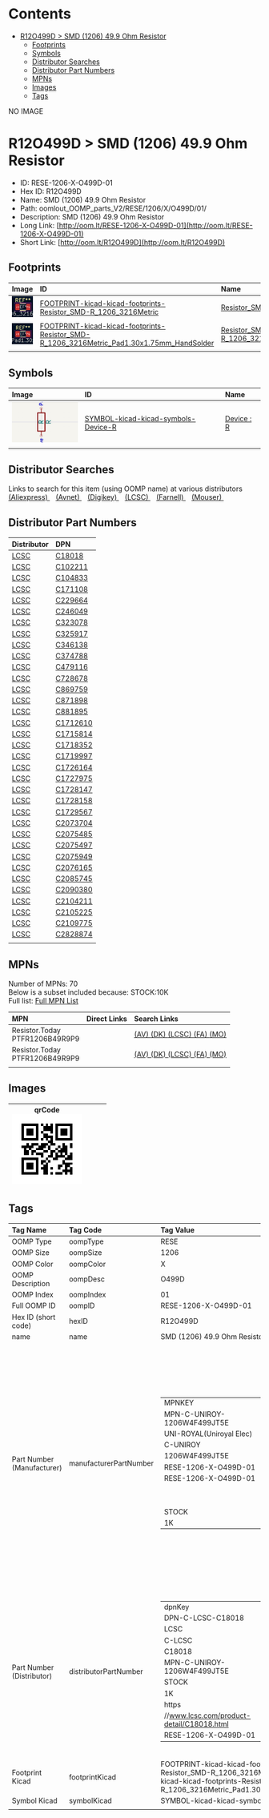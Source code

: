 



Contents
========

* [R12O499D > SMD (1206) 49.9 Ohm Resistor](#r12o499d--smd-1206-499-ohm-resistor)
	* [Footprints](#footprints)
	* [Symbols](#symbols)
	* [Distributor Searches](#distributor-searches)
	* [Distributor Part Numbers](#distributor-part-numbers)
	* [MPNs](#mpns)
	* [Images](#images)
	* [Tags](#tags)
  
NO IMAGE  
# R12O499D > SMD (1206) 49.9 Ohm Resistor

- ID: RESE-1206-X-O499D-01
- Hex ID: R12O499D
- Name: SMD (1206) 49.9 Ohm Resistor
- Path: oomlout_OOMP_parts_V2/RESE/1206/X/O499D/01/
- Description: SMD (1206) 49.9 Ohm Resistor
- Long Link: [http://oom.lt/RESE-1206-X-O499D-01](http://oom.lt/RESE-1206-X-O499D-01)
- Short Link: [http://oom.lt/R12O499D](http://oom.lt/R12O499D)

## Footprints
  

|Image|ID|Name|
| :--- | :--- | :--- |
|[![](https://raw.githubusercontent.com/oomlout/oomlout_OOMP_eda_V2/main/FOOTPRINT/kicad/kicad-footprints/Resistor_SMD/R_1206_3216Metric/image_140.png)](https://github.com/oomlout/oomlout_OOMP_eda_V2/tree/main/FOOTPRINT/kicad/kicad-footprints/Resistor_SMD/R_1206_3216Metric/)|[FOOTPRINT-kicad-kicad-footprints-Resistor_SMD-R_1206_3216Metric](https://github.com/oomlout/oomlout_OOMP_eda_V2/tree/main/FOOTPRINT/kicad/kicad-footprints/Resistor_SMD/R_1206_3216Metric/)|[Resistor_SMD : R_1206_3216Metric](https://github.com/oomlout/oomlout_OOMP_eda_V2/tree/main/FOOTPRINT/kicad/kicad-footprints/Resistor_SMD/R_1206_3216Metric/)|
|[![](https://raw.githubusercontent.com/oomlout/oomlout_OOMP_eda_V2/main/FOOTPRINT/kicad/kicad-footprints/Resistor_SMD/R_1206_3216Metric_Pad1.30x1.75mm_HandSolder/image_140.png)](https://github.com/oomlout/oomlout_OOMP_eda_V2/tree/main/FOOTPRINT/kicad/kicad-footprints/Resistor_SMD/R_1206_3216Metric_Pad1.30x1.75mm_HandSolder/)|[FOOTPRINT-kicad-kicad-footprints-Resistor_SMD-R_1206_3216Metric_Pad1.30x1.75mm_HandSolder](https://github.com/oomlout/oomlout_OOMP_eda_V2/tree/main/FOOTPRINT/kicad/kicad-footprints/Resistor_SMD/R_1206_3216Metric_Pad1.30x1.75mm_HandSolder/)|[Resistor_SMD : R_1206_3216Metric_Pad1.30x1.75mm_HandSolder](https://github.com/oomlout/oomlout_OOMP_eda_V2/tree/main/FOOTPRINT/kicad/kicad-footprints/Resistor_SMD/R_1206_3216Metric_Pad1.30x1.75mm_HandSolder/)|
||||

## Symbols
  

|Image|ID|Name|
| :--- | :--- | :--- |
|[![](https://raw.githubusercontent.com/oomlout/oomlout_OOMP_eda_V2/main/SYMBOL/kicad/kicad-symbols/Device/R/image_140.png)](https://github.com/oomlout/oomlout_OOMP_eda_V2/tree/main/SYMBOL/kicad/kicad-symbols/Device/R/)|[SYMBOL-kicad-kicad-symbols-Device-R](https://github.com/oomlout/oomlout_OOMP_eda_V2/tree/main/SYMBOL/kicad/kicad-symbols/Device/R/)|[Device : R](https://github.com/oomlout/oomlout_OOMP_eda_V2/tree/main/SYMBOL/kicad/kicad-symbols/Device/R/)|
||||

## Distributor Searches
  
Links to search for this item (using OOMP name) at various distributors  
[(Aliexpress) ](https://www.aliexpress.com/wholesale?SearchText=SMD+1206+49.9+Ohm+Resistor)&nbsp;&nbsp;&nbsp;[(Avnet) ](https://www.avnet.com/shop/us/search/SMD+1206+49.9+Ohm+Resistor)&nbsp;&nbsp;&nbsp;[(Digikey) ](https://www.digikey.co.uk/en/products/result?s=SMD+1206+49.9+Ohm+Resistor)&nbsp;&nbsp;&nbsp;[(LCSC) ](https://www.lcsc.com/search?q=SMD+1206+49.9+Ohm+Resistor)&nbsp;&nbsp;&nbsp;[(Farnell) ](https://uk.farnell.com/search?st=SMD+1206+49.9+Ohm+Resistor)&nbsp;&nbsp;&nbsp;[(Mouser) ](https://www.mouser.com/c/?q=SMD+1206+49.9+Ohm+Resistor)&nbsp;&nbsp;&nbsp;
## Distributor Part Numbers
  

|Distributor|DPN|
| :--- | :--- |
|[LCSC](https://www.lcsc.com/product-detail/C18018.html)|[C18018](https://www.lcsc.com/product-detail/C18018.html)|
|[LCSC](https://www.lcsc.com/product-detail/C102211.html)|[C102211](https://www.lcsc.com/product-detail/C102211.html)|
|[LCSC](https://www.lcsc.com/product-detail/C104833.html)|[C104833](https://www.lcsc.com/product-detail/C104833.html)|
|[LCSC](https://www.lcsc.com/product-detail/C171108.html)|[C171108](https://www.lcsc.com/product-detail/C171108.html)|
|[LCSC](https://www.lcsc.com/product-detail/C229664.html)|[C229664](https://www.lcsc.com/product-detail/C229664.html)|
|[LCSC](https://www.lcsc.com/product-detail/C246049.html)|[C246049](https://www.lcsc.com/product-detail/C246049.html)|
|[LCSC](https://www.lcsc.com/product-detail/C323078.html)|[C323078](https://www.lcsc.com/product-detail/C323078.html)|
|[LCSC](https://www.lcsc.com/product-detail/C325917.html)|[C325917](https://www.lcsc.com/product-detail/C325917.html)|
|[LCSC](https://www.lcsc.com/product-detail/C346138.html)|[C346138](https://www.lcsc.com/product-detail/C346138.html)|
|[LCSC](https://www.lcsc.com/product-detail/C374788.html)|[C374788](https://www.lcsc.com/product-detail/C374788.html)|
|[LCSC](https://www.lcsc.com/product-detail/C479116.html)|[C479116](https://www.lcsc.com/product-detail/C479116.html)|
|[LCSC](https://www.lcsc.com/product-detail/C728678.html)|[C728678](https://www.lcsc.com/product-detail/C728678.html)|
|[LCSC](https://www.lcsc.com/product-detail/C869759.html)|[C869759](https://www.lcsc.com/product-detail/C869759.html)|
|[LCSC](https://www.lcsc.com/product-detail/C871898.html)|[C871898](https://www.lcsc.com/product-detail/C871898.html)|
|[LCSC](https://www.lcsc.com/product-detail/C881895.html)|[C881895](https://www.lcsc.com/product-detail/C881895.html)|
|[LCSC](https://www.lcsc.com/product-detail/C1712610.html)|[C1712610](https://www.lcsc.com/product-detail/C1712610.html)|
|[LCSC](https://www.lcsc.com/product-detail/C1715814.html)|[C1715814](https://www.lcsc.com/product-detail/C1715814.html)|
|[LCSC](https://www.lcsc.com/product-detail/C1718352.html)|[C1718352](https://www.lcsc.com/product-detail/C1718352.html)|
|[LCSC](https://www.lcsc.com/product-detail/C1719997.html)|[C1719997](https://www.lcsc.com/product-detail/C1719997.html)|
|[LCSC](https://www.lcsc.com/product-detail/C1726164.html)|[C1726164](https://www.lcsc.com/product-detail/C1726164.html)|
|[LCSC](https://www.lcsc.com/product-detail/C1727975.html)|[C1727975](https://www.lcsc.com/product-detail/C1727975.html)|
|[LCSC](https://www.lcsc.com/product-detail/C1728147.html)|[C1728147](https://www.lcsc.com/product-detail/C1728147.html)|
|[LCSC](https://www.lcsc.com/product-detail/C1728158.html)|[C1728158](https://www.lcsc.com/product-detail/C1728158.html)|
|[LCSC](https://www.lcsc.com/product-detail/C1729567.html)|[C1729567](https://www.lcsc.com/product-detail/C1729567.html)|
|[LCSC](https://www.lcsc.com/product-detail/C2073704.html)|[C2073704](https://www.lcsc.com/product-detail/C2073704.html)|
|[LCSC](https://www.lcsc.com/product-detail/C2075485.html)|[C2075485](https://www.lcsc.com/product-detail/C2075485.html)|
|[LCSC](https://www.lcsc.com/product-detail/C2075497.html)|[C2075497](https://www.lcsc.com/product-detail/C2075497.html)|
|[LCSC](https://www.lcsc.com/product-detail/C2075949.html)|[C2075949](https://www.lcsc.com/product-detail/C2075949.html)|
|[LCSC](https://www.lcsc.com/product-detail/C2076165.html)|[C2076165](https://www.lcsc.com/product-detail/C2076165.html)|
|[LCSC](https://www.lcsc.com/product-detail/C2085745.html)|[C2085745](https://www.lcsc.com/product-detail/C2085745.html)|
|[LCSC](https://www.lcsc.com/product-detail/C2090380.html)|[C2090380](https://www.lcsc.com/product-detail/C2090380.html)|
|[LCSC](https://www.lcsc.com/product-detail/C2104211.html)|[C2104211](https://www.lcsc.com/product-detail/C2104211.html)|
|[LCSC](https://www.lcsc.com/product-detail/C2105225.html)|[C2105225](https://www.lcsc.com/product-detail/C2105225.html)|
|[LCSC](https://www.lcsc.com/product-detail/C2109775.html)|[C2109775](https://www.lcsc.com/product-detail/C2109775.html)|
|[LCSC](https://www.lcsc.com/product-detail/C2828874.html)|[C2828874](https://www.lcsc.com/product-detail/C2828874.html)|
|||

## MPNs
  
Number of MPNs: 70<br>Below is a subset included because: STOCK:10K <br>Full list: [Full MPN List](MPNLIST.md)  

|MPN|Direct Links|Search Links|
| :--- | :--- | :--- |
|Resistor.Today<br>PTFR1206B49R9P9||[(AV) ](https://www.avnet.com/shop/us/search/PTFR1206B49R9P9)[(DK) ](https://www.digikey.co.uk/products/en?keywords=PTFR1206B49R9P9)[(LCSC) ](https://www.lcsc.com/search?q=PTFR1206B49R9P9)[(FA) ](https://uk.farnell.com/search?st=PTFR1206B49R9P9)[(MO) ](https://www.mouser.com/c/?q=PTFR1206B49R9P9)|
|Resistor.Today<br>PTFR1206B49R9P9||[(AV) ](https://www.avnet.com/shop/us/search/PTFR1206B49R9P9)[(DK) ](https://www.digikey.co.uk/products/en?keywords=PTFR1206B49R9P9)[(LCSC) ](https://www.lcsc.com/search?q=PTFR1206B49R9P9)[(FA) ](https://uk.farnell.com/search?st=PTFR1206B49R9P9)[(MO) ](https://www.mouser.com/c/?q=PTFR1206B49R9P9)|
||||

## Images
  

|qrCode<br>[![](https://raw.githubusercontent.com/oomlout/oomlout_OOMP_parts_V2/main/RESE/1206/X/O499D/01/qrCode_140.png)](https://github.com/oomlout/oomlout_OOMP_parts_V2/tree/main/RESE/1206/X/O499D/01/qrCode.png)||||
| :---: | :---: | :---: | :---: |

## Tags
  

|Tag Name|Tag Code|Tag Value|
| :--- | :--- | :--- |
|OOMP Type|oompType|RESE|
|OOMP Size|oompSize|1206|
|OOMP Color|oompColor|X|
|OOMP Description|oompDesc|O499D|
|OOMP Index|oompIndex|01|
|Full OOMP ID|oompID|RESE-1206-X-O499D-01|
|Hex ID (short code)|hexID|R12O499D|
|name|name|SMD (1206) 49.9 Ohm Resistor|
|Part Number (Manufacturer)|manufacturerPartNumber|<table><tr><td>MPNKEY</td></tr><tr><td> MPN-C-UNIROY-1206W4F499JT5E</td><td> MANUFACTURER</td></tr><tr><td> UNI-ROYAL(Uniroyal Elec)</td><td> MANUCODE</td></tr><tr><td> C-UNIROY</td><td> MPN</td></tr><tr><td> 1206W4F499JT5E</td><td> OOMPIDPARTIAL</td></tr><tr><td> RESE-1206-X-O499D-01</td><td> OOMPID</td></tr><tr><td> RESE-1206-X-O499D-01</td><td> LINK</td></tr><tr><td> </td><td> DESCRIPTION</td></tr><tr><td> </td><td> TAGS</td></tr><tr><td> STOCK</td></tr><tr><td>1K</td></tr></table></td><td> <table><tr><td>MPNKEY</td></tr><tr><td> MPN-C-LIZELE-CR1206F449R9G</td><td> MANUFACTURER</td></tr><tr><td> LIZ Elec</td><td> MANUCODE</td></tr><tr><td> C-LIZELE</td><td> MPN</td></tr><tr><td> CR1206F449R9G</td><td> OOMPIDPARTIAL</td></tr><tr><td> RESE-1206-X-O499D-01</td><td> OOMPID</td></tr><tr><td> RESE-1206-X-O499D-01</td><td> LINK</td></tr><tr><td> </td><td> DESCRIPTION</td></tr><tr><td> </td><td> TAGS</td></tr><tr><td> </td></tr></table></td><td> <table><tr><td>MPNKEY</td></tr><tr><td> MPN-C-RALEC-RTT0649R9FTP</td><td> MANUFACTURER</td></tr><tr><td> RALEC</td><td> MANUCODE</td></tr><tr><td> C-RALEC</td><td> MPN</td></tr><tr><td> RTT0649R9FTP</td><td> OOMPIDPARTIAL</td></tr><tr><td> RESE-1206-X-O499D-01</td><td> OOMPID</td></tr><tr><td> RESE-1206-X-O499D-01</td><td> LINK</td></tr><tr><td> </td><td> DESCRIPTION</td></tr><tr><td> </td><td> TAGS</td></tr><tr><td> </td></tr></table></td><td> <table><tr><td>MPNKEY</td></tr><tr><td> MPN-C-WALSIN-WR12X49R9FTL</td><td> MANUFACTURER</td></tr><tr><td> Walsin Tech Corp</td><td> MANUCODE</td></tr><tr><td> C-WALSIN</td><td> MPN</td></tr><tr><td> WR12X49R9FTL</td><td> OOMPIDPARTIAL</td></tr><tr><td> RESE-1206-X-O499D-01</td><td> OOMPID</td></tr><tr><td> RESE-1206-X-O499D-01</td><td> LINK</td></tr><tr><td> </td><td> DESCRIPTION</td></tr><tr><td> </td><td> TAGS</td></tr><tr><td> STOCK</td></tr><tr><td>1K</td></tr></table></td><td> <table><tr><td>MPNKEY</td></tr><tr><td> MPN-C-YAGEO-AC1206FR-0749R9L</td><td> MANUFACTURER</td></tr><tr><td> YAGEO</td><td> MANUCODE</td></tr><tr><td> C-YAGEO</td><td> MPN</td></tr><tr><td> AC1206FR-0749R9L</td><td> OOMPIDPARTIAL</td></tr><tr><td> RESE-1206-X-O499D-01</td><td> OOMPID</td></tr><tr><td> RESE-1206-X-O499D-01</td><td> LINK</td></tr><tr><td> </td><td> DESCRIPTION</td></tr><tr><td> </td><td> TAGS</td></tr><tr><td> STOCK</td></tr><tr><td>1K</td></tr></table></td><td> <table><tr><td>MPNKEY</td></tr><tr><td> MPN-C-YAGEO-RC1206FR-0749R9L</td><td> MANUFACTURER</td></tr><tr><td> YAGEO</td><td> MANUCODE</td></tr><tr><td> C-YAGEO</td><td> MPN</td></tr><tr><td> RC1206FR-0749R9L</td><td> OOMPIDPARTIAL</td></tr><tr><td> RESE-1206-X-O499D-01</td><td> OOMPID</td></tr><tr><td> RESE-1206-X-O499D-01</td><td> LINK</td></tr><tr><td> </td><td> DESCRIPTION</td></tr><tr><td> </td><td> TAGS</td></tr><tr><td> STOCK</td></tr><tr><td>1K</td></tr></table></td><td> <table><tr><td>MPNKEY</td></tr><tr><td> MPN-C-FHGUAN-RS-06K49R9FT</td><td> MANUFACTURER</td></tr><tr><td> FH (Guangdong Fenghua Advanced Tech)</td><td> MANUCODE</td></tr><tr><td> C-FHGUAN</td><td> MPN</td></tr><tr><td> RS-06K49R9FT</td><td> OOMPIDPARTIAL</td></tr><tr><td> RESE-1206-X-O499D-01</td><td> OOMPID</td></tr><tr><td> RESE-1206-X-O499D-01</td><td> LINK</td></tr><tr><td> </td><td> DESCRIPTION</td></tr><tr><td> </td><td> TAGS</td></tr><tr><td> STOCK</td></tr><tr><td>1K</td></tr></table></td><td> <table><tr><td>MPNKEY</td></tr><tr><td> MPN-C-TYOHM-RMC120649.91%N</td><td> MANUFACTURER</td></tr><tr><td> TyoHM</td><td> MANUCODE</td></tr><tr><td> C-TYOHM</td><td> MPN</td></tr><tr><td> RMC120649.91%N</td><td> OOMPIDPARTIAL</td></tr><tr><td> RESE-1206-X-O499D-01</td><td> OOMPID</td></tr><tr><td> RESE-1206-X-O499D-01</td><td> LINK</td></tr><tr><td> </td><td> DESCRIPTION</td></tr><tr><td> </td><td> TAGS</td></tr><tr><td> </td></tr></table></td><td> <table><tr><td>MPNKEY</td></tr><tr><td> MPN-C-KOASPE-RK73H2BTTD49R9F</td><td> MANUFACTURER</td></tr><tr><td> KOA Speer Elec</td><td> MANUCODE</td></tr><tr><td> C-KOASPE</td><td> MPN</td></tr><tr><td> RK73H2BTTD49R9F</td><td> OOMPIDPARTIAL</td></tr><tr><td> RESE-1206-X-O499D-01</td><td> OOMPID</td></tr><tr><td> RESE-1206-X-O499D-01</td><td> LINK</td></tr><tr><td> </td><td> DESCRIPTION</td></tr><tr><td> </td><td> TAGS</td></tr><tr><td> </td></tr></table></td><td> <table><tr><td>MPNKEY</td></tr><tr><td> MPN-C-VIKING-AR06BTCO49R9</td><td> MANUFACTURER</td></tr><tr><td> Viking Tech</td><td> MANUCODE</td></tr><tr><td> C-VIKING</td><td> MPN</td></tr><tr><td> AR06BTCO49R9</td><td> OOMPIDPARTIAL</td></tr><tr><td> RESE-1206-X-O499D-01</td><td> OOMPID</td></tr><tr><td> RESE-1206-X-O499D-01</td><td> LINK</td></tr><tr><td> </td><td> DESCRIPTION</td></tr><tr><td> </td><td> TAGS</td></tr><tr><td> </td></tr></table></td><td> <table><tr><td>MPNKEY</td></tr><tr><td> MPN-C-RESIST-PTFR1206B49R9P9</td><td> MANUFACTURER</td></tr><tr><td> Resistor.Today</td><td> MANUCODE</td></tr><tr><td> C-RESIST</td><td> MPN</td></tr><tr><td> PTFR1206B49R9P9</td><td> OOMPIDPARTIAL</td></tr><tr><td> RESE-1206-X-O499D-01</td><td> OOMPID</td></tr><tr><td> RESE-1206-X-O499D-01</td><td> LINK</td></tr><tr><td> </td><td> DESCRIPTION</td></tr><tr><td> </td><td> TAGS</td></tr><tr><td> STOCK</td></tr><tr><td>10K</td></tr></table></td><td> <table><tr><td>MPNKEY</td></tr><tr><td> MPN-C-YAGEO-RT1206BRE0749R9L</td><td> MANUFACTURER</td></tr><tr><td> YAGEO</td><td> MANUCODE</td></tr><tr><td> C-YAGEO</td><td> MPN</td></tr><tr><td> RT1206BRE0749R9L</td><td> OOMPIDPARTIAL</td></tr><tr><td> RESE-1206-X-O499D-01</td><td> OOMPID</td></tr><tr><td> RESE-1206-X-O499D-01</td><td> LINK</td></tr><tr><td> </td><td> DESCRIPTION</td></tr><tr><td> </td><td> TAGS</td></tr><tr><td> </td></tr></table></td><td> <table><tr><td>MPNKEY</td></tr><tr><td> MPN-C-YAGEO-RT1206BRB0749R9L</td><td> MANUFACTURER</td></tr><tr><td> YAGEO</td><td> MANUCODE</td></tr><tr><td> C-YAGEO</td><td> MPN</td></tr><tr><td> RT1206BRB0749R9L</td><td> OOMPIDPARTIAL</td></tr><tr><td> RESE-1206-X-O499D-01</td><td> OOMPID</td></tr><tr><td> RESE-1206-X-O499D-01</td><td> LINK</td></tr><tr><td> </td><td> DESCRIPTION</td></tr><tr><td> </td><td> TAGS</td></tr><tr><td> </td></tr></table></td><td> <table><tr><td>MPNKEY</td></tr><tr><td> MPN-C-YAGEO-RT1206DRD0749R9L</td><td> MANUFACTURER</td></tr><tr><td> YAGEO</td><td> MANUCODE</td></tr><tr><td> C-YAGEO</td><td> MPN</td></tr><tr><td> RT1206DRD0749R9L</td><td> OOMPIDPARTIAL</td></tr><tr><td> RESE-1206-X-O499D-01</td><td> OOMPID</td></tr><tr><td> RESE-1206-X-O499D-01</td><td> LINK</td></tr><tr><td> </td><td> DESCRIPTION</td></tr><tr><td> </td><td> TAGS</td></tr><tr><td> </td></tr></table></td><td> <table><tr><td>MPNKEY</td></tr><tr><td> MPN-C-VIKING-ARG06FTC49R9</td><td> MANUFACTURER</td></tr><tr><td> Viking Tech</td><td> MANUCODE</td></tr><tr><td> C-VIKING</td><td> MPN</td></tr><tr><td> ARG06FTC49R9</td><td> OOMPIDPARTIAL</td></tr><tr><td> RESE-1206-X-O499D-01</td><td> OOMPID</td></tr><tr><td> RESE-1206-X-O499D-01</td><td> LINK</td></tr><tr><td> </td><td> DESCRIPTION</td></tr><tr><td> </td><td> TAGS</td></tr><tr><td> </td></tr></table></td><td> <table><tr><td>MPNKEY</td></tr><tr><td> MPN-C-VISHAY-TNPW120649R9FHEA</td><td> MANUFACTURER</td></tr><tr><td> Vishay Intertech</td><td> MANUCODE</td></tr><tr><td> C-VISHAY</td><td> MPN</td></tr><tr><td> TNPW120649R9FHEA</td><td> OOMPIDPARTIAL</td></tr><tr><td> RESE-1206-X-O499D-01</td><td> OOMPID</td></tr><tr><td> RESE-1206-X-O499D-01</td><td> LINK</td></tr><tr><td> </td><td> DESCRIPTION</td></tr><tr><td> </td><td> TAGS</td></tr><tr><td> </td></tr></table></td><td> <table><tr><td>MPNKEY</td></tr><tr><td> MPN-C-SUSUMU-PRG3216P-49R9-B-T5</td><td> MANUFACTURER</td></tr><tr><td> SUSUMU</td><td> MANUCODE</td></tr><tr><td> C-SUSUMU</td><td> MPN</td></tr><tr><td> PRG3216P-49R9-B-T5</td><td> OOMPIDPARTIAL</td></tr><tr><td> RESE-1206-X-O499D-01</td><td> OOMPID</td></tr><tr><td> RESE-1206-X-O499D-01</td><td> LINK</td></tr><tr><td> </td><td> DESCRIPTION</td></tr><tr><td> </td><td> TAGS</td></tr><tr><td> </td></tr></table></td><td> <table><tr><td>MPNKEY</td></tr><tr><td> MPN-C-VISHAY-MCA12060D4999BP100</td><td> MANUFACTURER</td></tr><tr><td> Vishay Intertech</td><td> MANUCODE</td></tr><tr><td> C-VISHAY</td><td> MPN</td></tr><tr><td> MCA12060D4999BP100</td><td> OOMPIDPARTIAL</td></tr><tr><td> RESE-1206-X-O499D-01</td><td> OOMPID</td></tr><tr><td> RESE-1206-X-O499D-01</td><td> LINK</td></tr><tr><td> </td><td> DESCRIPTION</td></tr><tr><td> </td><td> TAGS</td></tr><tr><td> </td></tr></table></td><td> <table><tr><td>MPNKEY</td></tr><tr><td> MPN-C-SUSUMU-HRG3216P-49R9-D-T5</td><td> MANUFACTURER</td></tr><tr><td> SUSUMU</td><td> MANUCODE</td></tr><tr><td> C-SUSUMU</td><td> MPN</td></tr><tr><td> HRG3216P-49R9-D-T5</td><td> OOMPIDPARTIAL</td></tr><tr><td> RESE-1206-X-O499D-01</td><td> OOMPID</td></tr><tr><td> RESE-1206-X-O499D-01</td><td> LINK</td></tr><tr><td> </td><td> DESCRIPTION</td></tr><tr><td> </td><td> TAGS</td></tr><tr><td> </td></tr></table></td><td> <table><tr><td>MPNKEY</td></tr><tr><td> MPN-C-VISHAY-TNPW120649R9BHEA</td><td> MANUFACTURER</td></tr><tr><td> Vishay Intertech</td><td> MANUCODE</td></tr><tr><td> C-VISHAY</td><td> MPN</td></tr><tr><td> TNPW120649R9BHEA</td><td> OOMPIDPARTIAL</td></tr><tr><td> RESE-1206-X-O499D-01</td><td> OOMPID</td></tr><tr><td> RESE-1206-X-O499D-01</td><td> LINK</td></tr><tr><td> </td><td> DESCRIPTION</td></tr><tr><td> </td><td> TAGS</td></tr><tr><td> </td></tr></table></td><td> <table><tr><td>MPNKEY</td></tr><tr><td> MPN-C-TECONN-RP73D2B49R9BTDF</td><td> MANUFACTURER</td></tr><tr><td> TE Connectivity</td><td> MANUCODE</td></tr><tr><td> C-TECONN</td><td> MPN</td></tr><tr><td> RP73D2B49R9BTDF</td><td> OOMPIDPARTIAL</td></tr><tr><td> RESE-1206-X-O499D-01</td><td> OOMPID</td></tr><tr><td> RESE-1206-X-O499D-01</td><td> LINK</td></tr><tr><td> </td><td> DESCRIPTION</td></tr><tr><td> </td><td> TAGS</td></tr><tr><td> </td></tr></table></td><td> <table><tr><td>MPNKEY</td></tr><tr><td> MPN-C-VISHAY-TNPW120649R9BYEA</td><td> MANUFACTURER</td></tr><tr><td> Vishay Intertech</td><td> MANUCODE</td></tr><tr><td> C-VISHAY</td><td> MPN</td></tr><tr><td> TNPW120649R9BYEA</td><td> OOMPIDPARTIAL</td></tr><tr><td> RESE-1206-X-O499D-01</td><td> OOMPID</td></tr><tr><td> RESE-1206-X-O499D-01</td><td> LINK</td></tr><tr><td> </td><td> DESCRIPTION</td></tr><tr><td> </td><td> TAGS</td></tr><tr><td> </td></tr></table></td><td> <table><tr><td>MPNKEY</td></tr><tr><td> MPN-C-VISHAY-TNPW120649R9BXEA</td><td> MANUFACTURER</td></tr><tr><td> Vishay Intertech</td><td> MANUCODE</td></tr><tr><td> C-VISHAY</td><td> MPN</td></tr><tr><td> TNPW120649R9BXEA</td><td> OOMPIDPARTIAL</td></tr><tr><td> RESE-1206-X-O499D-01</td><td> OOMPID</td></tr><tr><td> RESE-1206-X-O499D-01</td><td> LINK</td></tr><tr><td> </td><td> DESCRIPTION</td></tr><tr><td> </td><td> TAGS</td></tr><tr><td> </td></tr></table></td><td> <table><tr><td>MPNKEY</td></tr><tr><td> MPN-C-VISHAY-TNPW120649R9BETA</td><td> MANUFACTURER</td></tr><tr><td> Vishay Intertech</td><td> MANUCODE</td></tr><tr><td> C-VISHAY</td><td> MPN</td></tr><tr><td> TNPW120649R9BETA</td><td> OOMPIDPARTIAL</td></tr><tr><td> RESE-1206-X-O499D-01</td><td> OOMPID</td></tr><tr><td> RESE-1206-X-O499D-01</td><td> LINK</td></tr><tr><td> </td><td> DESCRIPTION</td></tr><tr><td> </td><td> TAGS</td></tr><tr><td> </td></tr></table></td><td> <table><tr><td>MPNKEY</td></tr><tr><td> MPN-C-VISHAY-PHP01206E49R9BST5</td><td> MANUFACTURER</td></tr><tr><td> Vishay Intertech</td><td> MANUCODE</td></tr><tr><td> C-VISHAY</td><td> MPN</td></tr><tr><td> PHP01206E49R9BST5</td><td> OOMPIDPARTIAL</td></tr><tr><td> RESE-1206-X-O499D-01</td><td> OOMPID</td></tr><tr><td> RESE-1206-X-O499D-01</td><td> LINK</td></tr><tr><td> </td><td> DESCRIPTION</td></tr><tr><td> </td><td> TAGS</td></tr><tr><td> </td></tr></table></td><td> <table><tr><td>MPNKEY</td></tr><tr><td> MPN-C-PANASO-ERA-8AEB49R9V</td><td> MANUFACTURER</td></tr><tr><td> PANASONIC</td><td> MANUCODE</td></tr><tr><td> C-PANASO</td><td> MPN</td></tr><tr><td> ERA-8AEB49R9V</td><td> OOMPIDPARTIAL</td></tr><tr><td> RESE-1206-X-O499D-01</td><td> OOMPID</td></tr><tr><td> RESE-1206-X-O499D-01</td><td> LINK</td></tr><tr><td> </td><td> DESCRIPTION</td></tr><tr><td> </td><td> TAGS</td></tr><tr><td> </td></tr></table></td><td> <table><tr><td>MPNKEY</td></tr><tr><td> MPN-C-SUSUMU-RG3216P-49R9-B-T1</td><td> MANUFACTURER</td></tr><tr><td> SUSUMU</td><td> MANUCODE</td></tr><tr><td> C-SUSUMU</td><td> MPN</td></tr><tr><td> RG3216P-49R9-B-T1</td><td> OOMPIDPARTIAL</td></tr><tr><td> RESE-1206-X-O499D-01</td><td> OOMPID</td></tr><tr><td> RESE-1206-X-O499D-01</td><td> LINK</td></tr><tr><td> </td><td> DESCRIPTION</td></tr><tr><td> </td><td> TAGS</td></tr><tr><td> </td></tr></table></td><td> <table><tr><td>MPNKEY</td></tr><tr><td> MPN-C-VISHAY-TNPW120649R9BEEA</td><td> MANUFACTURER</td></tr><tr><td> Vishay Intertech</td><td> MANUCODE</td></tr><tr><td> C-VISHAY</td><td> MPN</td></tr><tr><td> TNPW120649R9BEEA</td><td> OOMPIDPARTIAL</td></tr><tr><td> RESE-1206-X-O499D-01</td><td> OOMPID</td></tr><tr><td> RESE-1206-X-O499D-01</td><td> LINK</td></tr><tr><td> </td><td> DESCRIPTION</td></tr><tr><td> </td><td> TAGS</td></tr><tr><td> </td></tr></table></td><td> <table><tr><td>MPNKEY</td></tr><tr><td> MPN-C-VISHAY-PAT1206E49R9BST1</td><td> MANUFACTURER</td></tr><tr><td> Vishay Intertech</td><td> MANUCODE</td></tr><tr><td> C-VISHAY</td><td> MPN</td></tr><tr><td> PAT1206E49R9BST1</td><td> OOMPIDPARTIAL</td></tr><tr><td> RESE-1206-X-O499D-01</td><td> OOMPID</td></tr><tr><td> RESE-1206-X-O499D-01</td><td> LINK</td></tr><tr><td> </td><td> DESCRIPTION</td></tr><tr><td> </td><td> TAGS</td></tr><tr><td> </td></tr></table></td><td> <table><tr><td>MPNKEY</td></tr><tr><td> MPN-C-BOURNS-CR1206-FX-49R9ELF</td><td> MANUFACTURER</td></tr><tr><td> BOURNS</td><td> MANUCODE</td></tr><tr><td> C-BOURNS</td><td> MPN</td></tr><tr><td> CR1206-FX-49R9ELF</td><td> OOMPIDPARTIAL</td></tr><tr><td> RESE-1206-X-O499D-01</td><td> OOMPID</td></tr><tr><td> RESE-1206-X-O499D-01</td><td> LINK</td></tr><tr><td> </td><td> DESCRIPTION</td></tr><tr><td> </td><td> TAGS</td></tr><tr><td> </td></tr></table></td><td> <table><tr><td>MPNKEY</td></tr><tr><td> MPN-C-VISHAY-PCNM1206E49R9BST5</td><td> MANUFACTURER</td></tr><tr><td> Vishay Intertech</td><td> MANUCODE</td></tr><tr><td> C-VISHAY</td><td> MPN</td></tr><tr><td> PCNM1206E49R9BST5</td><td> OOMPIDPARTIAL</td></tr><tr><td> RESE-1206-X-O499D-01</td><td> OOMPID</td></tr><tr><td> RESE-1206-X-O499D-01</td><td> LINK</td></tr><tr><td> </td><td> DESCRIPTION</td></tr><tr><td> </td><td> TAGS</td></tr><tr><td> </td></tr></table></td><td> <table><tr><td>MPNKEY</td></tr><tr><td> MPN-C-YAGEO-RT1206FRD0749R9L</td><td> MANUFACTURER</td></tr><tr><td> YAGEO</td><td> MANUCODE</td></tr><tr><td> C-YAGEO</td><td> MPN</td></tr><tr><td> RT1206FRD0749R9L</td><td> OOMPIDPARTIAL</td></tr><tr><td> RESE-1206-X-O499D-01</td><td> OOMPID</td></tr><tr><td> RESE-1206-X-O499D-01</td><td> LINK</td></tr><tr><td> </td><td> DESCRIPTION</td></tr><tr><td> </td><td> TAGS</td></tr><tr><td> </td></tr></table></td><td> <table><tr><td>MPNKEY</td></tr><tr><td> MPN-C-ROHMSE-ESR18EZPF49R9</td><td> MANUFACTURER</td></tr><tr><td> ROHM Semicon</td><td> MANUCODE</td></tr><tr><td> C-ROHMSE</td><td> MPN</td></tr><tr><td> ESR18EZPF49R9</td><td> OOMPIDPARTIAL</td></tr><tr><td> RESE-1206-X-O499D-01</td><td> OOMPID</td></tr><tr><td> RESE-1206-X-O499D-01</td><td> LINK</td></tr><tr><td> </td><td> DESCRIPTION</td></tr><tr><td> </td><td> TAGS</td></tr><tr><td> </td></tr></table></td><td> <table><tr><td>MPNKEY</td></tr><tr><td> MPN-C-TECONN-CRGH1206F49R9</td><td> MANUFACTURER</td></tr><tr><td> TE Connectivity</td><td> MANUCODE</td></tr><tr><td> C-TECONN</td><td> MPN</td></tr><tr><td> CRGH1206F49R9</td><td> OOMPIDPARTIAL</td></tr><tr><td> RESE-1206-X-O499D-01</td><td> OOMPID</td></tr><tr><td> RESE-1206-X-O499D-01</td><td> LINK</td></tr><tr><td> </td><td> DESCRIPTION</td></tr><tr><td> </td><td> TAGS</td></tr><tr><td> </td></tr></table></td><td> <table><tr><td>MPNKEY</td></tr><tr><td> MPN-C-VIKING-ARG06BTC49R9</td><td> MANUFACTURER</td></tr><tr><td> Viking Tech</td><td> MANUCODE</td></tr><tr><td> C-VIKING</td><td> MPN</td></tr><tr><td> ARG06BTC49R9</td><td> OOMPIDPARTIAL</td></tr><tr><td> RESE-1206-X-O499D-01</td><td> OOMPID</td></tr><tr><td> RESE-1206-X-O499D-01</td><td> LINK</td></tr><tr><td> </td><td> DESCRIPTION</td></tr><tr><td> </td><td> TAGS</td></tr><tr><td> STOCK</td></tr><tr><td>1K</td></tr></table></td><td> <table><tr><td>MPNKEY</td></tr><tr><td> MPN-C-UNIROY-1206W4F499JT5E</td><td> MANUFACTURER</td></tr><tr><td> UNI-ROYAL(Uniroyal Elec)</td><td> MANUCODE</td></tr><tr><td> C-UNIROY</td><td> MPN</td></tr><tr><td> 1206W4F499JT5E</td><td> OOMPIDPARTIAL</td></tr><tr><td> RESE-1206-X-O499D-01</td><td> OOMPID</td></tr><tr><td> RESE-1206-X-O499D-01</td><td> LINK</td></tr><tr><td> </td><td> DESCRIPTION</td></tr><tr><td> </td><td> TAGS</td></tr><tr><td> STOCK</td></tr><tr><td>1K</td></tr></table></td><td> <table><tr><td>MPNKEY</td></tr><tr><td> MPN-C-LIZELE-CR1206F449R9G</td><td> MANUFACTURER</td></tr><tr><td> LIZ Elec</td><td> MANUCODE</td></tr><tr><td> C-LIZELE</td><td> MPN</td></tr><tr><td> CR1206F449R9G</td><td> OOMPIDPARTIAL</td></tr><tr><td> RESE-1206-X-O499D-01</td><td> OOMPID</td></tr><tr><td> RESE-1206-X-O499D-01</td><td> LINK</td></tr><tr><td> </td><td> DESCRIPTION</td></tr><tr><td> </td><td> TAGS</td></tr><tr><td> </td></tr></table></td><td> <table><tr><td>MPNKEY</td></tr><tr><td> MPN-C-RALEC-RTT0649R9FTP</td><td> MANUFACTURER</td></tr><tr><td> RALEC</td><td> MANUCODE</td></tr><tr><td> C-RALEC</td><td> MPN</td></tr><tr><td> RTT0649R9FTP</td><td> OOMPIDPARTIAL</td></tr><tr><td> RESE-1206-X-O499D-01</td><td> OOMPID</td></tr><tr><td> RESE-1206-X-O499D-01</td><td> LINK</td></tr><tr><td> </td><td> DESCRIPTION</td></tr><tr><td> </td><td> TAGS</td></tr><tr><td> </td></tr></table></td><td> <table><tr><td>MPNKEY</td></tr><tr><td> MPN-C-WALSIN-WR12X49R9FTL</td><td> MANUFACTURER</td></tr><tr><td> Walsin Tech Corp</td><td> MANUCODE</td></tr><tr><td> C-WALSIN</td><td> MPN</td></tr><tr><td> WR12X49R9FTL</td><td> OOMPIDPARTIAL</td></tr><tr><td> RESE-1206-X-O499D-01</td><td> OOMPID</td></tr><tr><td> RESE-1206-X-O499D-01</td><td> LINK</td></tr><tr><td> </td><td> DESCRIPTION</td></tr><tr><td> </td><td> TAGS</td></tr><tr><td> STOCK</td></tr><tr><td>1K</td></tr></table></td><td> <table><tr><td>MPNKEY</td></tr><tr><td> MPN-C-YAGEO-AC1206FR-0749R9L</td><td> MANUFACTURER</td></tr><tr><td> YAGEO</td><td> MANUCODE</td></tr><tr><td> C-YAGEO</td><td> MPN</td></tr><tr><td> AC1206FR-0749R9L</td><td> OOMPIDPARTIAL</td></tr><tr><td> RESE-1206-X-O499D-01</td><td> OOMPID</td></tr><tr><td> RESE-1206-X-O499D-01</td><td> LINK</td></tr><tr><td> </td><td> DESCRIPTION</td></tr><tr><td> </td><td> TAGS</td></tr><tr><td> STOCK</td></tr><tr><td>1K</td></tr></table></td><td> <table><tr><td>MPNKEY</td></tr><tr><td> MPN-C-YAGEO-RC1206FR-0749R9L</td><td> MANUFACTURER</td></tr><tr><td> YAGEO</td><td> MANUCODE</td></tr><tr><td> C-YAGEO</td><td> MPN</td></tr><tr><td> RC1206FR-0749R9L</td><td> OOMPIDPARTIAL</td></tr><tr><td> RESE-1206-X-O499D-01</td><td> OOMPID</td></tr><tr><td> RESE-1206-X-O499D-01</td><td> LINK</td></tr><tr><td> </td><td> DESCRIPTION</td></tr><tr><td> </td><td> TAGS</td></tr><tr><td> STOCK</td></tr><tr><td>1K</td></tr></table></td><td> <table><tr><td>MPNKEY</td></tr><tr><td> MPN-C-FHGUAN-RS-06K49R9FT</td><td> MANUFACTURER</td></tr><tr><td> FH (Guangdong Fenghua Advanced Tech)</td><td> MANUCODE</td></tr><tr><td> C-FHGUAN</td><td> MPN</td></tr><tr><td> RS-06K49R9FT</td><td> OOMPIDPARTIAL</td></tr><tr><td> RESE-1206-X-O499D-01</td><td> OOMPID</td></tr><tr><td> RESE-1206-X-O499D-01</td><td> LINK</td></tr><tr><td> </td><td> DESCRIPTION</td></tr><tr><td> </td><td> TAGS</td></tr><tr><td> STOCK</td></tr><tr><td>1K</td></tr></table></td><td> <table><tr><td>MPNKEY</td></tr><tr><td> MPN-C-TYOHM-RMC120649.91%N</td><td> MANUFACTURER</td></tr><tr><td> TyoHM</td><td> MANUCODE</td></tr><tr><td> C-TYOHM</td><td> MPN</td></tr><tr><td> RMC120649.91%N</td><td> OOMPIDPARTIAL</td></tr><tr><td> RESE-1206-X-O499D-01</td><td> OOMPID</td></tr><tr><td> RESE-1206-X-O499D-01</td><td> LINK</td></tr><tr><td> </td><td> DESCRIPTION</td></tr><tr><td> </td><td> TAGS</td></tr><tr><td> </td></tr></table></td><td> <table><tr><td>MPNKEY</td></tr><tr><td> MPN-C-KOASPE-RK73H2BTTD49R9F</td><td> MANUFACTURER</td></tr><tr><td> KOA Speer Elec</td><td> MANUCODE</td></tr><tr><td> C-KOASPE</td><td> MPN</td></tr><tr><td> RK73H2BTTD49R9F</td><td> OOMPIDPARTIAL</td></tr><tr><td> RESE-1206-X-O499D-01</td><td> OOMPID</td></tr><tr><td> RESE-1206-X-O499D-01</td><td> LINK</td></tr><tr><td> </td><td> DESCRIPTION</td></tr><tr><td> </td><td> TAGS</td></tr><tr><td> </td></tr></table></td><td> <table><tr><td>MPNKEY</td></tr><tr><td> MPN-C-VIKING-AR06BTCO49R9</td><td> MANUFACTURER</td></tr><tr><td> Viking Tech</td><td> MANUCODE</td></tr><tr><td> C-VIKING</td><td> MPN</td></tr><tr><td> AR06BTCO49R9</td><td> OOMPIDPARTIAL</td></tr><tr><td> RESE-1206-X-O499D-01</td><td> OOMPID</td></tr><tr><td> RESE-1206-X-O499D-01</td><td> LINK</td></tr><tr><td> </td><td> DESCRIPTION</td></tr><tr><td> </td><td> TAGS</td></tr><tr><td> </td></tr></table></td><td> <table><tr><td>MPNKEY</td></tr><tr><td> MPN-C-RESIST-PTFR1206B49R9P9</td><td> MANUFACTURER</td></tr><tr><td> Resistor.Today</td><td> MANUCODE</td></tr><tr><td> C-RESIST</td><td> MPN</td></tr><tr><td> PTFR1206B49R9P9</td><td> OOMPIDPARTIAL</td></tr><tr><td> RESE-1206-X-O499D-01</td><td> OOMPID</td></tr><tr><td> RESE-1206-X-O499D-01</td><td> LINK</td></tr><tr><td> </td><td> DESCRIPTION</td></tr><tr><td> </td><td> TAGS</td></tr><tr><td> STOCK</td></tr><tr><td>10K</td></tr></table></td><td> <table><tr><td>MPNKEY</td></tr><tr><td> MPN-C-YAGEO-RT1206BRE0749R9L</td><td> MANUFACTURER</td></tr><tr><td> YAGEO</td><td> MANUCODE</td></tr><tr><td> C-YAGEO</td><td> MPN</td></tr><tr><td> RT1206BRE0749R9L</td><td> OOMPIDPARTIAL</td></tr><tr><td> RESE-1206-X-O499D-01</td><td> OOMPID</td></tr><tr><td> RESE-1206-X-O499D-01</td><td> LINK</td></tr><tr><td> </td><td> DESCRIPTION</td></tr><tr><td> </td><td> TAGS</td></tr><tr><td> </td></tr></table></td><td> <table><tr><td>MPNKEY</td></tr><tr><td> MPN-C-YAGEO-RT1206BRB0749R9L</td><td> MANUFACTURER</td></tr><tr><td> YAGEO</td><td> MANUCODE</td></tr><tr><td> C-YAGEO</td><td> MPN</td></tr><tr><td> RT1206BRB0749R9L</td><td> OOMPIDPARTIAL</td></tr><tr><td> RESE-1206-X-O499D-01</td><td> OOMPID</td></tr><tr><td> RESE-1206-X-O499D-01</td><td> LINK</td></tr><tr><td> </td><td> DESCRIPTION</td></tr><tr><td> </td><td> TAGS</td></tr><tr><td> </td></tr></table></td><td> <table><tr><td>MPNKEY</td></tr><tr><td> MPN-C-YAGEO-RT1206DRD0749R9L</td><td> MANUFACTURER</td></tr><tr><td> YAGEO</td><td> MANUCODE</td></tr><tr><td> C-YAGEO</td><td> MPN</td></tr><tr><td> RT1206DRD0749R9L</td><td> OOMPIDPARTIAL</td></tr><tr><td> RESE-1206-X-O499D-01</td><td> OOMPID</td></tr><tr><td> RESE-1206-X-O499D-01</td><td> LINK</td></tr><tr><td> </td><td> DESCRIPTION</td></tr><tr><td> </td><td> TAGS</td></tr><tr><td> </td></tr></table></td><td> <table><tr><td>MPNKEY</td></tr><tr><td> MPN-C-VIKING-ARG06FTC49R9</td><td> MANUFACTURER</td></tr><tr><td> Viking Tech</td><td> MANUCODE</td></tr><tr><td> C-VIKING</td><td> MPN</td></tr><tr><td> ARG06FTC49R9</td><td> OOMPIDPARTIAL</td></tr><tr><td> RESE-1206-X-O499D-01</td><td> OOMPID</td></tr><tr><td> RESE-1206-X-O499D-01</td><td> LINK</td></tr><tr><td> </td><td> DESCRIPTION</td></tr><tr><td> </td><td> TAGS</td></tr><tr><td> </td></tr></table></td><td> <table><tr><td>MPNKEY</td></tr><tr><td> MPN-C-VISHAY-TNPW120649R9FHEA</td><td> MANUFACTURER</td></tr><tr><td> Vishay Intertech</td><td> MANUCODE</td></tr><tr><td> C-VISHAY</td><td> MPN</td></tr><tr><td> TNPW120649R9FHEA</td><td> OOMPIDPARTIAL</td></tr><tr><td> RESE-1206-X-O499D-01</td><td> OOMPID</td></tr><tr><td> RESE-1206-X-O499D-01</td><td> LINK</td></tr><tr><td> </td><td> DESCRIPTION</td></tr><tr><td> </td><td> TAGS</td></tr><tr><td> </td></tr></table></td><td> <table><tr><td>MPNKEY</td></tr><tr><td> MPN-C-SUSUMU-PRG3216P-49R9-B-T5</td><td> MANUFACTURER</td></tr><tr><td> SUSUMU</td><td> MANUCODE</td></tr><tr><td> C-SUSUMU</td><td> MPN</td></tr><tr><td> PRG3216P-49R9-B-T5</td><td> OOMPIDPARTIAL</td></tr><tr><td> RESE-1206-X-O499D-01</td><td> OOMPID</td></tr><tr><td> RESE-1206-X-O499D-01</td><td> LINK</td></tr><tr><td> </td><td> DESCRIPTION</td></tr><tr><td> </td><td> TAGS</td></tr><tr><td> </td></tr></table></td><td> <table><tr><td>MPNKEY</td></tr><tr><td> MPN-C-VISHAY-MCA12060D4999BP100</td><td> MANUFACTURER</td></tr><tr><td> Vishay Intertech</td><td> MANUCODE</td></tr><tr><td> C-VISHAY</td><td> MPN</td></tr><tr><td> MCA12060D4999BP100</td><td> OOMPIDPARTIAL</td></tr><tr><td> RESE-1206-X-O499D-01</td><td> OOMPID</td></tr><tr><td> RESE-1206-X-O499D-01</td><td> LINK</td></tr><tr><td> </td><td> DESCRIPTION</td></tr><tr><td> </td><td> TAGS</td></tr><tr><td> </td></tr></table></td><td> <table><tr><td>MPNKEY</td></tr><tr><td> MPN-C-SUSUMU-HRG3216P-49R9-D-T5</td><td> MANUFACTURER</td></tr><tr><td> SUSUMU</td><td> MANUCODE</td></tr><tr><td> C-SUSUMU</td><td> MPN</td></tr><tr><td> HRG3216P-49R9-D-T5</td><td> OOMPIDPARTIAL</td></tr><tr><td> RESE-1206-X-O499D-01</td><td> OOMPID</td></tr><tr><td> RESE-1206-X-O499D-01</td><td> LINK</td></tr><tr><td> </td><td> DESCRIPTION</td></tr><tr><td> </td><td> TAGS</td></tr><tr><td> </td></tr></table></td><td> <table><tr><td>MPNKEY</td></tr><tr><td> MPN-C-VISHAY-TNPW120649R9BHEA</td><td> MANUFACTURER</td></tr><tr><td> Vishay Intertech</td><td> MANUCODE</td></tr><tr><td> C-VISHAY</td><td> MPN</td></tr><tr><td> TNPW120649R9BHEA</td><td> OOMPIDPARTIAL</td></tr><tr><td> RESE-1206-X-O499D-01</td><td> OOMPID</td></tr><tr><td> RESE-1206-X-O499D-01</td><td> LINK</td></tr><tr><td> </td><td> DESCRIPTION</td></tr><tr><td> </td><td> TAGS</td></tr><tr><td> </td></tr></table></td><td> <table><tr><td>MPNKEY</td></tr><tr><td> MPN-C-TECONN-RP73D2B49R9BTDF</td><td> MANUFACTURER</td></tr><tr><td> TE Connectivity</td><td> MANUCODE</td></tr><tr><td> C-TECONN</td><td> MPN</td></tr><tr><td> RP73D2B49R9BTDF</td><td> OOMPIDPARTIAL</td></tr><tr><td> RESE-1206-X-O499D-01</td><td> OOMPID</td></tr><tr><td> RESE-1206-X-O499D-01</td><td> LINK</td></tr><tr><td> </td><td> DESCRIPTION</td></tr><tr><td> </td><td> TAGS</td></tr><tr><td> </td></tr></table></td><td> <table><tr><td>MPNKEY</td></tr><tr><td> MPN-C-VISHAY-TNPW120649R9BYEA</td><td> MANUFACTURER</td></tr><tr><td> Vishay Intertech</td><td> MANUCODE</td></tr><tr><td> C-VISHAY</td><td> MPN</td></tr><tr><td> TNPW120649R9BYEA</td><td> OOMPIDPARTIAL</td></tr><tr><td> RESE-1206-X-O499D-01</td><td> OOMPID</td></tr><tr><td> RESE-1206-X-O499D-01</td><td> LINK</td></tr><tr><td> </td><td> DESCRIPTION</td></tr><tr><td> </td><td> TAGS</td></tr><tr><td> </td></tr></table></td><td> <table><tr><td>MPNKEY</td></tr><tr><td> MPN-C-VISHAY-TNPW120649R9BXEA</td><td> MANUFACTURER</td></tr><tr><td> Vishay Intertech</td><td> MANUCODE</td></tr><tr><td> C-VISHAY</td><td> MPN</td></tr><tr><td> TNPW120649R9BXEA</td><td> OOMPIDPARTIAL</td></tr><tr><td> RESE-1206-X-O499D-01</td><td> OOMPID</td></tr><tr><td> RESE-1206-X-O499D-01</td><td> LINK</td></tr><tr><td> </td><td> DESCRIPTION</td></tr><tr><td> </td><td> TAGS</td></tr><tr><td> </td></tr></table></td><td> <table><tr><td>MPNKEY</td></tr><tr><td> MPN-C-VISHAY-TNPW120649R9BETA</td><td> MANUFACTURER</td></tr><tr><td> Vishay Intertech</td><td> MANUCODE</td></tr><tr><td> C-VISHAY</td><td> MPN</td></tr><tr><td> TNPW120649R9BETA</td><td> OOMPIDPARTIAL</td></tr><tr><td> RESE-1206-X-O499D-01</td><td> OOMPID</td></tr><tr><td> RESE-1206-X-O499D-01</td><td> LINK</td></tr><tr><td> </td><td> DESCRIPTION</td></tr><tr><td> </td><td> TAGS</td></tr><tr><td> </td></tr></table></td><td> <table><tr><td>MPNKEY</td></tr><tr><td> MPN-C-VISHAY-PHP01206E49R9BST5</td><td> MANUFACTURER</td></tr><tr><td> Vishay Intertech</td><td> MANUCODE</td></tr><tr><td> C-VISHAY</td><td> MPN</td></tr><tr><td> PHP01206E49R9BST5</td><td> OOMPIDPARTIAL</td></tr><tr><td> RESE-1206-X-O499D-01</td><td> OOMPID</td></tr><tr><td> RESE-1206-X-O499D-01</td><td> LINK</td></tr><tr><td> </td><td> DESCRIPTION</td></tr><tr><td> </td><td> TAGS</td></tr><tr><td> </td></tr></table></td><td> <table><tr><td>MPNKEY</td></tr><tr><td> MPN-C-PANASO-ERA-8AEB49R9V</td><td> MANUFACTURER</td></tr><tr><td> PANASONIC</td><td> MANUCODE</td></tr><tr><td> C-PANASO</td><td> MPN</td></tr><tr><td> ERA-8AEB49R9V</td><td> OOMPIDPARTIAL</td></tr><tr><td> RESE-1206-X-O499D-01</td><td> OOMPID</td></tr><tr><td> RESE-1206-X-O499D-01</td><td> LINK</td></tr><tr><td> </td><td> DESCRIPTION</td></tr><tr><td> </td><td> TAGS</td></tr><tr><td> </td></tr></table></td><td> <table><tr><td>MPNKEY</td></tr><tr><td> MPN-C-SUSUMU-RG3216P-49R9-B-T1</td><td> MANUFACTURER</td></tr><tr><td> SUSUMU</td><td> MANUCODE</td></tr><tr><td> C-SUSUMU</td><td> MPN</td></tr><tr><td> RG3216P-49R9-B-T1</td><td> OOMPIDPARTIAL</td></tr><tr><td> RESE-1206-X-O499D-01</td><td> OOMPID</td></tr><tr><td> RESE-1206-X-O499D-01</td><td> LINK</td></tr><tr><td> </td><td> DESCRIPTION</td></tr><tr><td> </td><td> TAGS</td></tr><tr><td> </td></tr></table></td><td> <table><tr><td>MPNKEY</td></tr><tr><td> MPN-C-VISHAY-TNPW120649R9BEEA</td><td> MANUFACTURER</td></tr><tr><td> Vishay Intertech</td><td> MANUCODE</td></tr><tr><td> C-VISHAY</td><td> MPN</td></tr><tr><td> TNPW120649R9BEEA</td><td> OOMPIDPARTIAL</td></tr><tr><td> RESE-1206-X-O499D-01</td><td> OOMPID</td></tr><tr><td> RESE-1206-X-O499D-01</td><td> LINK</td></tr><tr><td> </td><td> DESCRIPTION</td></tr><tr><td> </td><td> TAGS</td></tr><tr><td> </td></tr></table></td><td> <table><tr><td>MPNKEY</td></tr><tr><td> MPN-C-VISHAY-PAT1206E49R9BST1</td><td> MANUFACTURER</td></tr><tr><td> Vishay Intertech</td><td> MANUCODE</td></tr><tr><td> C-VISHAY</td><td> MPN</td></tr><tr><td> PAT1206E49R9BST1</td><td> OOMPIDPARTIAL</td></tr><tr><td> RESE-1206-X-O499D-01</td><td> OOMPID</td></tr><tr><td> RESE-1206-X-O499D-01</td><td> LINK</td></tr><tr><td> </td><td> DESCRIPTION</td></tr><tr><td> </td><td> TAGS</td></tr><tr><td> </td></tr></table></td><td> <table><tr><td>MPNKEY</td></tr><tr><td> MPN-C-BOURNS-CR1206-FX-49R9ELF</td><td> MANUFACTURER</td></tr><tr><td> BOURNS</td><td> MANUCODE</td></tr><tr><td> C-BOURNS</td><td> MPN</td></tr><tr><td> CR1206-FX-49R9ELF</td><td> OOMPIDPARTIAL</td></tr><tr><td> RESE-1206-X-O499D-01</td><td> OOMPID</td></tr><tr><td> RESE-1206-X-O499D-01</td><td> LINK</td></tr><tr><td> </td><td> DESCRIPTION</td></tr><tr><td> </td><td> TAGS</td></tr><tr><td> </td></tr></table></td><td> <table><tr><td>MPNKEY</td></tr><tr><td> MPN-C-VISHAY-PCNM1206E49R9BST5</td><td> MANUFACTURER</td></tr><tr><td> Vishay Intertech</td><td> MANUCODE</td></tr><tr><td> C-VISHAY</td><td> MPN</td></tr><tr><td> PCNM1206E49R9BST5</td><td> OOMPIDPARTIAL</td></tr><tr><td> RESE-1206-X-O499D-01</td><td> OOMPID</td></tr><tr><td> RESE-1206-X-O499D-01</td><td> LINK</td></tr><tr><td> </td><td> DESCRIPTION</td></tr><tr><td> </td><td> TAGS</td></tr><tr><td> </td></tr></table></td><td> <table><tr><td>MPNKEY</td></tr><tr><td> MPN-C-YAGEO-RT1206FRD0749R9L</td><td> MANUFACTURER</td></tr><tr><td> YAGEO</td><td> MANUCODE</td></tr><tr><td> C-YAGEO</td><td> MPN</td></tr><tr><td> RT1206FRD0749R9L</td><td> OOMPIDPARTIAL</td></tr><tr><td> RESE-1206-X-O499D-01</td><td> OOMPID</td></tr><tr><td> RESE-1206-X-O499D-01</td><td> LINK</td></tr><tr><td> </td><td> DESCRIPTION</td></tr><tr><td> </td><td> TAGS</td></tr><tr><td> </td></tr></table></td><td> <table><tr><td>MPNKEY</td></tr><tr><td> MPN-C-ROHMSE-ESR18EZPF49R9</td><td> MANUFACTURER</td></tr><tr><td> ROHM Semicon</td><td> MANUCODE</td></tr><tr><td> C-ROHMSE</td><td> MPN</td></tr><tr><td> ESR18EZPF49R9</td><td> OOMPIDPARTIAL</td></tr><tr><td> RESE-1206-X-O499D-01</td><td> OOMPID</td></tr><tr><td> RESE-1206-X-O499D-01</td><td> LINK</td></tr><tr><td> </td><td> DESCRIPTION</td></tr><tr><td> </td><td> TAGS</td></tr><tr><td> </td></tr></table></td><td> <table><tr><td>MPNKEY</td></tr><tr><td> MPN-C-TECONN-CRGH1206F49R9</td><td> MANUFACTURER</td></tr><tr><td> TE Connectivity</td><td> MANUCODE</td></tr><tr><td> C-TECONN</td><td> MPN</td></tr><tr><td> CRGH1206F49R9</td><td> OOMPIDPARTIAL</td></tr><tr><td> RESE-1206-X-O499D-01</td><td> OOMPID</td></tr><tr><td> RESE-1206-X-O499D-01</td><td> LINK</td></tr><tr><td> </td><td> DESCRIPTION</td></tr><tr><td> </td><td> TAGS</td></tr><tr><td> </td></tr></table></td><td> <table><tr><td>MPNKEY</td></tr><tr><td> MPN-C-VIKING-ARG06BTC49R9</td><td> MANUFACTURER</td></tr><tr><td> Viking Tech</td><td> MANUCODE</td></tr><tr><td> C-VIKING</td><td> MPN</td></tr><tr><td> ARG06BTC49R9</td><td> OOMPIDPARTIAL</td></tr><tr><td> RESE-1206-X-O499D-01</td><td> OOMPID</td></tr><tr><td> RESE-1206-X-O499D-01</td><td> LINK</td></tr><tr><td> </td><td> DESCRIPTION</td></tr><tr><td> </td><td> TAGS</td></tr><tr><td> STOCK</td></tr><tr><td>1K</td></tr></table>|
|Part Number (Distributor)|distributorPartNumber|<table><tr><td>dpnKey</td></tr><tr><td> DPN-C-LCSC-C18018</td><td> DISTRIBUTOR</td></tr><tr><td> LCSC</td><td> DISTRCODE</td></tr><tr><td> C-LCSC</td><td> DPN</td></tr><tr><td> C18018</td><td> MPN</td></tr><tr><td> MPN-C-UNIROY-1206W4F499JT5E</td><td> TAGS</td></tr><tr><td> STOCK</td></tr><tr><td>1K</td><td> LINK</td></tr><tr><td> https</td></tr><tr><td>//www.lcsc.com/product-detail/C18018.html</td><td> OOMPID</td></tr><tr><td> RESE-1206-X-O499D-01</td></tr></table></td><td> <table><tr><td>dpnKey</td></tr><tr><td> DPN-C-LCSC-C102211</td><td> DISTRIBUTOR</td></tr><tr><td> LCSC</td><td> DISTRCODE</td></tr><tr><td> C-LCSC</td><td> DPN</td></tr><tr><td> C102211</td><td> MPN</td></tr><tr><td> MPN-C-LIZELE-CR1206F449R9G</td><td> TAGS</td></tr><tr><td> </td><td> LINK</td></tr><tr><td> https</td></tr><tr><td>//www.lcsc.com/product-detail/C102211.html</td><td> OOMPID</td></tr><tr><td> RESE-1206-X-O499D-01</td></tr></table></td><td> <table><tr><td>dpnKey</td></tr><tr><td> DPN-C-LCSC-C104833</td><td> DISTRIBUTOR</td></tr><tr><td> LCSC</td><td> DISTRCODE</td></tr><tr><td> C-LCSC</td><td> DPN</td></tr><tr><td> C104833</td><td> MPN</td></tr><tr><td> MPN-C-RALEC-RTT0649R9FTP</td><td> TAGS</td></tr><tr><td> </td><td> LINK</td></tr><tr><td> https</td></tr><tr><td>//www.lcsc.com/product-detail/C104833.html</td><td> OOMPID</td></tr><tr><td> RESE-1206-X-O499D-01</td></tr></table></td><td> <table><tr><td>dpnKey</td></tr><tr><td> DPN-C-LCSC-C171108</td><td> DISTRIBUTOR</td></tr><tr><td> LCSC</td><td> DISTRCODE</td></tr><tr><td> C-LCSC</td><td> DPN</td></tr><tr><td> C171108</td><td> MPN</td></tr><tr><td> MPN-C-WALSIN-WR12X49R9FTL</td><td> TAGS</td></tr><tr><td> STOCK</td></tr><tr><td>1K</td><td> LINK</td></tr><tr><td> https</td></tr><tr><td>//www.lcsc.com/product-detail/C171108.html</td><td> OOMPID</td></tr><tr><td> RESE-1206-X-O499D-01</td></tr></table></td><td> <table><tr><td>dpnKey</td></tr><tr><td> DPN-C-LCSC-C229664</td><td> DISTRIBUTOR</td></tr><tr><td> LCSC</td><td> DISTRCODE</td></tr><tr><td> C-LCSC</td><td> DPN</td></tr><tr><td> C229664</td><td> MPN</td></tr><tr><td> MPN-C-YAGEO-AC1206FR-0749R9L</td><td> TAGS</td></tr><tr><td> STOCK</td></tr><tr><td>1K</td><td> LINK</td></tr><tr><td> https</td></tr><tr><td>//www.lcsc.com/product-detail/C229664.html</td><td> OOMPID</td></tr><tr><td> RESE-1206-X-O499D-01</td></tr></table></td><td> <table><tr><td>dpnKey</td></tr><tr><td> DPN-C-LCSC-C246049</td><td> DISTRIBUTOR</td></tr><tr><td> LCSC</td><td> DISTRCODE</td></tr><tr><td> C-LCSC</td><td> DPN</td></tr><tr><td> C246049</td><td> MPN</td></tr><tr><td> MPN-C-YAGEO-RC1206FR-0749R9L</td><td> TAGS</td></tr><tr><td> STOCK</td></tr><tr><td>1K</td><td> LINK</td></tr><tr><td> https</td></tr><tr><td>//www.lcsc.com/product-detail/C246049.html</td><td> OOMPID</td></tr><tr><td> RESE-1206-X-O499D-01</td></tr></table></td><td> <table><tr><td>dpnKey</td></tr><tr><td> DPN-C-LCSC-C323078</td><td> DISTRIBUTOR</td></tr><tr><td> LCSC</td><td> DISTRCODE</td></tr><tr><td> C-LCSC</td><td> DPN</td></tr><tr><td> C323078</td><td> MPN</td></tr><tr><td> MPN-C-FHGUAN-RS-06K49R9FT</td><td> TAGS</td></tr><tr><td> STOCK</td></tr><tr><td>1K</td><td> LINK</td></tr><tr><td> https</td></tr><tr><td>//www.lcsc.com/product-detail/C323078.html</td><td> OOMPID</td></tr><tr><td> RESE-1206-X-O499D-01</td></tr></table></td><td> <table><tr><td>dpnKey</td></tr><tr><td> DPN-C-LCSC-C325917</td><td> DISTRIBUTOR</td></tr><tr><td> LCSC</td><td> DISTRCODE</td></tr><tr><td> C-LCSC</td><td> DPN</td></tr><tr><td> C325917</td><td> MPN</td></tr><tr><td> MPN-C-TYOHM-RMC120649.91%N</td><td> TAGS</td></tr><tr><td> </td><td> LINK</td></tr><tr><td> https</td></tr><tr><td>//www.lcsc.com/product-detail/C325917.html</td><td> OOMPID</td></tr><tr><td> RESE-1206-X-O499D-01</td></tr></table></td><td> <table><tr><td>dpnKey</td></tr><tr><td> DPN-C-LCSC-C346138</td><td> DISTRIBUTOR</td></tr><tr><td> LCSC</td><td> DISTRCODE</td></tr><tr><td> C-LCSC</td><td> DPN</td></tr><tr><td> C346138</td><td> MPN</td></tr><tr><td> MPN-C-KOASPE-RK73H2BTTD49R9F</td><td> TAGS</td></tr><tr><td> </td><td> LINK</td></tr><tr><td> https</td></tr><tr><td>//www.lcsc.com/product-detail/C346138.html</td><td> OOMPID</td></tr><tr><td> RESE-1206-X-O499D-01</td></tr></table></td><td> <table><tr><td>dpnKey</td></tr><tr><td> DPN-C-LCSC-C374788</td><td> DISTRIBUTOR</td></tr><tr><td> LCSC</td><td> DISTRCODE</td></tr><tr><td> C-LCSC</td><td> DPN</td></tr><tr><td> C374788</td><td> MPN</td></tr><tr><td> MPN-C-VIKING-AR06BTCO49R9</td><td> TAGS</td></tr><tr><td> </td><td> LINK</td></tr><tr><td> https</td></tr><tr><td>//www.lcsc.com/product-detail/C374788.html</td><td> OOMPID</td></tr><tr><td> RESE-1206-X-O499D-01</td></tr></table></td><td> <table><tr><td>dpnKey</td></tr><tr><td> DPN-C-LCSC-C479116</td><td> DISTRIBUTOR</td></tr><tr><td> LCSC</td><td> DISTRCODE</td></tr><tr><td> C-LCSC</td><td> DPN</td></tr><tr><td> C479116</td><td> MPN</td></tr><tr><td> MPN-C-RESIST-PTFR1206B49R9P9</td><td> TAGS</td></tr><tr><td> STOCK</td></tr><tr><td>10K</td><td> LINK</td></tr><tr><td> https</td></tr><tr><td>//www.lcsc.com/product-detail/C479116.html</td><td> OOMPID</td></tr><tr><td> RESE-1206-X-O499D-01</td></tr></table></td><td> <table><tr><td>dpnKey</td></tr><tr><td> DPN-C-LCSC-C728678</td><td> DISTRIBUTOR</td></tr><tr><td> LCSC</td><td> DISTRCODE</td></tr><tr><td> C-LCSC</td><td> DPN</td></tr><tr><td> C728678</td><td> MPN</td></tr><tr><td> MPN-C-YAGEO-RT1206BRE0749R9L</td><td> TAGS</td></tr><tr><td> </td><td> LINK</td></tr><tr><td> https</td></tr><tr><td>//www.lcsc.com/product-detail/C728678.html</td><td> OOMPID</td></tr><tr><td> RESE-1206-X-O499D-01</td></tr></table></td><td> <table><tr><td>dpnKey</td></tr><tr><td> DPN-C-LCSC-C869759</td><td> DISTRIBUTOR</td></tr><tr><td> LCSC</td><td> DISTRCODE</td></tr><tr><td> C-LCSC</td><td> DPN</td></tr><tr><td> C869759</td><td> MPN</td></tr><tr><td> MPN-C-YAGEO-RT1206BRB0749R9L</td><td> TAGS</td></tr><tr><td> </td><td> LINK</td></tr><tr><td> https</td></tr><tr><td>//www.lcsc.com/product-detail/C869759.html</td><td> OOMPID</td></tr><tr><td> RESE-1206-X-O499D-01</td></tr></table></td><td> <table><tr><td>dpnKey</td></tr><tr><td> DPN-C-LCSC-C871898</td><td> DISTRIBUTOR</td></tr><tr><td> LCSC</td><td> DISTRCODE</td></tr><tr><td> C-LCSC</td><td> DPN</td></tr><tr><td> C871898</td><td> MPN</td></tr><tr><td> MPN-C-YAGEO-RT1206DRD0749R9L</td><td> TAGS</td></tr><tr><td> </td><td> LINK</td></tr><tr><td> https</td></tr><tr><td>//www.lcsc.com/product-detail/C871898.html</td><td> OOMPID</td></tr><tr><td> RESE-1206-X-O499D-01</td></tr></table></td><td> <table><tr><td>dpnKey</td></tr><tr><td> DPN-C-LCSC-C881895</td><td> DISTRIBUTOR</td></tr><tr><td> LCSC</td><td> DISTRCODE</td></tr><tr><td> C-LCSC</td><td> DPN</td></tr><tr><td> C881895</td><td> MPN</td></tr><tr><td> MPN-C-VIKING-ARG06FTC49R9</td><td> TAGS</td></tr><tr><td> </td><td> LINK</td></tr><tr><td> https</td></tr><tr><td>//www.lcsc.com/product-detail/C881895.html</td><td> OOMPID</td></tr><tr><td> RESE-1206-X-O499D-01</td></tr></table></td><td> <table><tr><td>dpnKey</td></tr><tr><td> DPN-C-LCSC-C1712610</td><td> DISTRIBUTOR</td></tr><tr><td> LCSC</td><td> DISTRCODE</td></tr><tr><td> C-LCSC</td><td> DPN</td></tr><tr><td> C1712610</td><td> MPN</td></tr><tr><td> MPN-C-VISHAY-TNPW120649R9FHEA</td><td> TAGS</td></tr><tr><td> </td><td> LINK</td></tr><tr><td> https</td></tr><tr><td>//www.lcsc.com/product-detail/C1712610.html</td><td> OOMPID</td></tr><tr><td> RESE-1206-X-O499D-01</td></tr></table></td><td> <table><tr><td>dpnKey</td></tr><tr><td> DPN-C-LCSC-C1715814</td><td> DISTRIBUTOR</td></tr><tr><td> LCSC</td><td> DISTRCODE</td></tr><tr><td> C-LCSC</td><td> DPN</td></tr><tr><td> C1715814</td><td> MPN</td></tr><tr><td> MPN-C-SUSUMU-PRG3216P-49R9-B-T5</td><td> TAGS</td></tr><tr><td> </td><td> LINK</td></tr><tr><td> https</td></tr><tr><td>//www.lcsc.com/product-detail/C1715814.html</td><td> OOMPID</td></tr><tr><td> RESE-1206-X-O499D-01</td></tr></table></td><td> <table><tr><td>dpnKey</td></tr><tr><td> DPN-C-LCSC-C1718352</td><td> DISTRIBUTOR</td></tr><tr><td> LCSC</td><td> DISTRCODE</td></tr><tr><td> C-LCSC</td><td> DPN</td></tr><tr><td> C1718352</td><td> MPN</td></tr><tr><td> MPN-C-VISHAY-MCA12060D4999BP100</td><td> TAGS</td></tr><tr><td> </td><td> LINK</td></tr><tr><td> https</td></tr><tr><td>//www.lcsc.com/product-detail/C1718352.html</td><td> OOMPID</td></tr><tr><td> RESE-1206-X-O499D-01</td></tr></table></td><td> <table><tr><td>dpnKey</td></tr><tr><td> DPN-C-LCSC-C1719997</td><td> DISTRIBUTOR</td></tr><tr><td> LCSC</td><td> DISTRCODE</td></tr><tr><td> C-LCSC</td><td> DPN</td></tr><tr><td> C1719997</td><td> MPN</td></tr><tr><td> MPN-C-SUSUMU-HRG3216P-49R9-D-T5</td><td> TAGS</td></tr><tr><td> </td><td> LINK</td></tr><tr><td> https</td></tr><tr><td>//www.lcsc.com/product-detail/C1719997.html</td><td> OOMPID</td></tr><tr><td> RESE-1206-X-O499D-01</td></tr></table></td><td> <table><tr><td>dpnKey</td></tr><tr><td> DPN-C-LCSC-C1726164</td><td> DISTRIBUTOR</td></tr><tr><td> LCSC</td><td> DISTRCODE</td></tr><tr><td> C-LCSC</td><td> DPN</td></tr><tr><td> C1726164</td><td> MPN</td></tr><tr><td> MPN-C-VISHAY-TNPW120649R9BHEA</td><td> TAGS</td></tr><tr><td> </td><td> LINK</td></tr><tr><td> https</td></tr><tr><td>//www.lcsc.com/product-detail/C1726164.html</td><td> OOMPID</td></tr><tr><td> RESE-1206-X-O499D-01</td></tr></table></td><td> <table><tr><td>dpnKey</td></tr><tr><td> DPN-C-LCSC-C1727975</td><td> DISTRIBUTOR</td></tr><tr><td> LCSC</td><td> DISTRCODE</td></tr><tr><td> C-LCSC</td><td> DPN</td></tr><tr><td> C1727975</td><td> MPN</td></tr><tr><td> MPN-C-TECONN-RP73D2B49R9BTDF</td><td> TAGS</td></tr><tr><td> </td><td> LINK</td></tr><tr><td> https</td></tr><tr><td>//www.lcsc.com/product-detail/C1727975.html</td><td> OOMPID</td></tr><tr><td> RESE-1206-X-O499D-01</td></tr></table></td><td> <table><tr><td>dpnKey</td></tr><tr><td> DPN-C-LCSC-C1728147</td><td> DISTRIBUTOR</td></tr><tr><td> LCSC</td><td> DISTRCODE</td></tr><tr><td> C-LCSC</td><td> DPN</td></tr><tr><td> C1728147</td><td> MPN</td></tr><tr><td> MPN-C-VISHAY-TNPW120649R9BYEA</td><td> TAGS</td></tr><tr><td> </td><td> LINK</td></tr><tr><td> https</td></tr><tr><td>//www.lcsc.com/product-detail/C1728147.html</td><td> OOMPID</td></tr><tr><td> RESE-1206-X-O499D-01</td></tr></table></td><td> <table><tr><td>dpnKey</td></tr><tr><td> DPN-C-LCSC-C1728158</td><td> DISTRIBUTOR</td></tr><tr><td> LCSC</td><td> DISTRCODE</td></tr><tr><td> C-LCSC</td><td> DPN</td></tr><tr><td> C1728158</td><td> MPN</td></tr><tr><td> MPN-C-VISHAY-TNPW120649R9BXEA</td><td> TAGS</td></tr><tr><td> </td><td> LINK</td></tr><tr><td> https</td></tr><tr><td>//www.lcsc.com/product-detail/C1728158.html</td><td> OOMPID</td></tr><tr><td> RESE-1206-X-O499D-01</td></tr></table></td><td> <table><tr><td>dpnKey</td></tr><tr><td> DPN-C-LCSC-C1729567</td><td> DISTRIBUTOR</td></tr><tr><td> LCSC</td><td> DISTRCODE</td></tr><tr><td> C-LCSC</td><td> DPN</td></tr><tr><td> C1729567</td><td> MPN</td></tr><tr><td> MPN-C-VISHAY-TNPW120649R9BETA</td><td> TAGS</td></tr><tr><td> </td><td> LINK</td></tr><tr><td> https</td></tr><tr><td>//www.lcsc.com/product-detail/C1729567.html</td><td> OOMPID</td></tr><tr><td> RESE-1206-X-O499D-01</td></tr></table></td><td> <table><tr><td>dpnKey</td></tr><tr><td> DPN-C-LCSC-C2073704</td><td> DISTRIBUTOR</td></tr><tr><td> LCSC</td><td> DISTRCODE</td></tr><tr><td> C-LCSC</td><td> DPN</td></tr><tr><td> C2073704</td><td> MPN</td></tr><tr><td> MPN-C-VISHAY-PHP01206E49R9BST5</td><td> TAGS</td></tr><tr><td> </td><td> LINK</td></tr><tr><td> https</td></tr><tr><td>//www.lcsc.com/product-detail/C2073704.html</td><td> OOMPID</td></tr><tr><td> RESE-1206-X-O499D-01</td></tr></table></td><td> <table><tr><td>dpnKey</td></tr><tr><td> DPN-C-LCSC-C2075485</td><td> DISTRIBUTOR</td></tr><tr><td> LCSC</td><td> DISTRCODE</td></tr><tr><td> C-LCSC</td><td> DPN</td></tr><tr><td> C2075485</td><td> MPN</td></tr><tr><td> MPN-C-PANASO-ERA-8AEB49R9V</td><td> TAGS</td></tr><tr><td> </td><td> LINK</td></tr><tr><td> https</td></tr><tr><td>//www.lcsc.com/product-detail/C2075485.html</td><td> OOMPID</td></tr><tr><td> RESE-1206-X-O499D-01</td></tr></table></td><td> <table><tr><td>dpnKey</td></tr><tr><td> DPN-C-LCSC-C2075497</td><td> DISTRIBUTOR</td></tr><tr><td> LCSC</td><td> DISTRCODE</td></tr><tr><td> C-LCSC</td><td> DPN</td></tr><tr><td> C2075497</td><td> MPN</td></tr><tr><td> MPN-C-SUSUMU-RG3216P-49R9-B-T1</td><td> TAGS</td></tr><tr><td> </td><td> LINK</td></tr><tr><td> https</td></tr><tr><td>//www.lcsc.com/product-detail/C2075497.html</td><td> OOMPID</td></tr><tr><td> RESE-1206-X-O499D-01</td></tr></table></td><td> <table><tr><td>dpnKey</td></tr><tr><td> DPN-C-LCSC-C2075949</td><td> DISTRIBUTOR</td></tr><tr><td> LCSC</td><td> DISTRCODE</td></tr><tr><td> C-LCSC</td><td> DPN</td></tr><tr><td> C2075949</td><td> MPN</td></tr><tr><td> MPN-C-VISHAY-TNPW120649R9BEEA</td><td> TAGS</td></tr><tr><td> </td><td> LINK</td></tr><tr><td> https</td></tr><tr><td>//www.lcsc.com/product-detail/C2075949.html</td><td> OOMPID</td></tr><tr><td> RESE-1206-X-O499D-01</td></tr></table></td><td> <table><tr><td>dpnKey</td></tr><tr><td> DPN-C-LCSC-C2076165</td><td> DISTRIBUTOR</td></tr><tr><td> LCSC</td><td> DISTRCODE</td></tr><tr><td> C-LCSC</td><td> DPN</td></tr><tr><td> C2076165</td><td> MPN</td></tr><tr><td> MPN-C-VISHAY-PAT1206E49R9BST1</td><td> TAGS</td></tr><tr><td> </td><td> LINK</td></tr><tr><td> https</td></tr><tr><td>//www.lcsc.com/product-detail/C2076165.html</td><td> OOMPID</td></tr><tr><td> RESE-1206-X-O499D-01</td></tr></table></td><td> <table><tr><td>dpnKey</td></tr><tr><td> DPN-C-LCSC-C2085745</td><td> DISTRIBUTOR</td></tr><tr><td> LCSC</td><td> DISTRCODE</td></tr><tr><td> C-LCSC</td><td> DPN</td></tr><tr><td> C2085745</td><td> MPN</td></tr><tr><td> MPN-C-BOURNS-CR1206-FX-49R9ELF</td><td> TAGS</td></tr><tr><td> </td><td> LINK</td></tr><tr><td> https</td></tr><tr><td>//www.lcsc.com/product-detail/C2085745.html</td><td> OOMPID</td></tr><tr><td> RESE-1206-X-O499D-01</td></tr></table></td><td> <table><tr><td>dpnKey</td></tr><tr><td> DPN-C-LCSC-C2090380</td><td> DISTRIBUTOR</td></tr><tr><td> LCSC</td><td> DISTRCODE</td></tr><tr><td> C-LCSC</td><td> DPN</td></tr><tr><td> C2090380</td><td> MPN</td></tr><tr><td> MPN-C-VISHAY-PCNM1206E49R9BST5</td><td> TAGS</td></tr><tr><td> </td><td> LINK</td></tr><tr><td> https</td></tr><tr><td>//www.lcsc.com/product-detail/C2090380.html</td><td> OOMPID</td></tr><tr><td> RESE-1206-X-O499D-01</td></tr></table></td><td> <table><tr><td>dpnKey</td></tr><tr><td> DPN-C-LCSC-C2104211</td><td> DISTRIBUTOR</td></tr><tr><td> LCSC</td><td> DISTRCODE</td></tr><tr><td> C-LCSC</td><td> DPN</td></tr><tr><td> C2104211</td><td> MPN</td></tr><tr><td> MPN-C-YAGEO-RT1206FRD0749R9L</td><td> TAGS</td></tr><tr><td> </td><td> LINK</td></tr><tr><td> https</td></tr><tr><td>//www.lcsc.com/product-detail/C2104211.html</td><td> OOMPID</td></tr><tr><td> RESE-1206-X-O499D-01</td></tr></table></td><td> <table><tr><td>dpnKey</td></tr><tr><td> DPN-C-LCSC-C2105225</td><td> DISTRIBUTOR</td></tr><tr><td> LCSC</td><td> DISTRCODE</td></tr><tr><td> C-LCSC</td><td> DPN</td></tr><tr><td> C2105225</td><td> MPN</td></tr><tr><td> MPN-C-ROHMSE-ESR18EZPF49R9</td><td> TAGS</td></tr><tr><td> </td><td> LINK</td></tr><tr><td> https</td></tr><tr><td>//www.lcsc.com/product-detail/C2105225.html</td><td> OOMPID</td></tr><tr><td> RESE-1206-X-O499D-01</td></tr></table></td><td> <table><tr><td>dpnKey</td></tr><tr><td> DPN-C-LCSC-C2109775</td><td> DISTRIBUTOR</td></tr><tr><td> LCSC</td><td> DISTRCODE</td></tr><tr><td> C-LCSC</td><td> DPN</td></tr><tr><td> C2109775</td><td> MPN</td></tr><tr><td> MPN-C-TECONN-CRGH1206F49R9</td><td> TAGS</td></tr><tr><td> </td><td> LINK</td></tr><tr><td> https</td></tr><tr><td>//www.lcsc.com/product-detail/C2109775.html</td><td> OOMPID</td></tr><tr><td> RESE-1206-X-O499D-01</td></tr></table></td><td> <table><tr><td>dpnKey</td></tr><tr><td> DPN-C-LCSC-C2828874</td><td> DISTRIBUTOR</td></tr><tr><td> LCSC</td><td> DISTRCODE</td></tr><tr><td> C-LCSC</td><td> DPN</td></tr><tr><td> C2828874</td><td> MPN</td></tr><tr><td> MPN-C-VIKING-ARG06BTC49R9</td><td> TAGS</td></tr><tr><td> STOCK</td></tr><tr><td>1K</td><td> LINK</td></tr><tr><td> https</td></tr><tr><td>//www.lcsc.com/product-detail/C2828874.html</td><td> OOMPID</td></tr><tr><td> RESE-1206-X-O499D-01</td></tr></table>|
|Footprint Kicad|footprintKicad|FOOTPRINT-kicad-kicad-footprints-Resistor_SMD-R_1206_3216Metric, FOOTPRINT-kicad-kicad-footprints-Resistor_SMD-R_1206_3216Metric_Pad1.30x1.75mm_HandSolder|
|Symbol Kicad|symbolKicad|SYMBOL-kicad-kicad-symbols-Device-R|
||||
